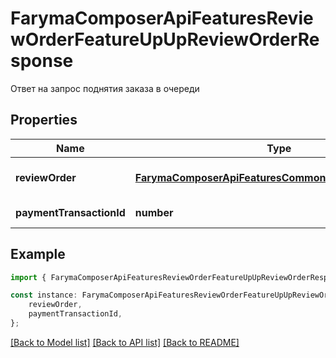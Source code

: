 # FarymaComposerApiFeaturesReviewOrderFeatureUpUpReviewOrderResponse

Ответ на запрос поднятия заказа в очереди

## Properties

Name | Type | Description | Notes
------------ | ------------- | ------------- | -------------
**reviewOrder** | [**FarymaComposerApiFeaturesCommonDtoReviewOrderDto**](FarymaComposerApiFeaturesCommonDtoReviewOrderDto.md) | Заказ разбора трека | [default to undefined]
**paymentTransactionId** | **number** | Id платежа | [default to undefined]

## Example

```typescript
import { FarymaComposerApiFeaturesReviewOrderFeatureUpUpReviewOrderResponse } from './api';

const instance: FarymaComposerApiFeaturesReviewOrderFeatureUpUpReviewOrderResponse = {
    reviewOrder,
    paymentTransactionId,
};
```

[[Back to Model list]](../README.md#documentation-for-models) [[Back to API list]](../README.md#documentation-for-api-endpoints) [[Back to README]](../README.md)
